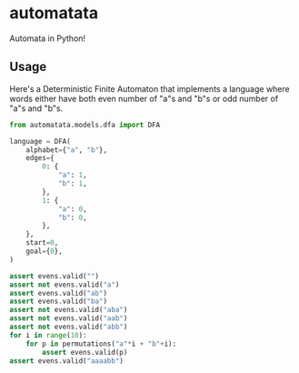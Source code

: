 # automatata

Automata in Python!

## Usage

Here's a Deterministic Finite Automaton that implements a language where words
either have both even number of "a"s and "b"s or odd number of "a"s and "b"s.

```python
from automatata.models.dfa import DFA

language = DFA(
    alphabet={"a", "b"},
    edges={
        0: {
            "a": 1,
            "b": 1,
        },
        1: {
            "a": 0,
            "b": 0,
        },
    },
    start=0,
    goal={0},
)

assert evens.valid("")
assert not evens.valid("a")
assert evens.valid("ab")
assert evens.valid("ba")
assert not evens.valid("aba")
assert not evens.valid("aab")
assert not evens.valid("abb")
for i in range(10):
    for p in permutations("a"*i + "b"+i):
        assert evens.valid(p)
assert evens.valid("aaaabb")
```
